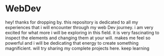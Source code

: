 # WebDev
hey! thanks for dropping by.
this repository is dedicated to all my experiences that i will encounter through my web Dev journey.
i am very excited for what more i will be exploring in this field.
it is very fascinating to inspect the elements and changing them at your will. makes me feel so powerful
and i will be dedicating that energy to create something magnificient.
will try sharing my complete projects here.
keep learning
